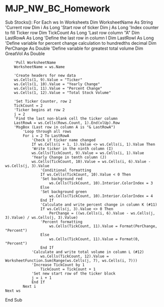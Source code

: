 # MJP_NW_BC_Homework
Sub Stocks():
    For Each ws In Worksheets
        Dim WorksheetName As String
        'Current row
        Dim i As Long
        'Start row of ticker
        Dim j As Long
        'Index counter to fill Ticker row
        Dim TickCount As Long
        'Last row column "A"
        Dim LastRowA As Long
        'Define the last row in column I
        Dim LastRowI As Long
        'Define variable for percent change calculation to hundredths decimal
        Dim PerChange As Double
        'Define variable for greatest total volume
        Dim GreatVol As Double
        
        'Pull WorksheetName
        WorksheetName = ws.Name
        
        'Create headers for new data
        ws.Cells(1, 9).Value = "Ticker"
        ws.Cells(1, 10).Value = "Yearly Change"
        ws.Cells(1, 11).Value = "Percent Change"
        ws.Cells(1, 12).Value = "Total Stock Volume"
        
        'Set Ticker Counter, row 2
        TickCount = 2
        'Ticker begins at row 2
        j = 2
        'Find the last non-blank cell the ticker column
        LastRowA = ws.Cells(Rows.Count, 1).End(xlUp).Row
        'MsgBox (Last row in column A is "& LastRowA")
            'Loop through all rows
            For i = 2 To LastRowA
                'Check if ticker name changed
                If ws.Cells(i + 1, 1).Value <> ws.Cells(i, 1).Value Then
                'Write ticker in the ninth column (I)
                ws.Cells(TickCount, 9).Value = ws.Cells(i, 1).Value
                'Yearly Change in tenth column (J)
                ws.Cells(TickCount, 10).Value = ws.Cells(i, 6).Value - ws.Cells(j, 3).Value
                    'Conditional formatting
                    If ws.Cells(TickCount, 10).Value < 0 Then
                    'Set background red
                        ws.Cells(TickCount, 10).Interior.ColorIndex = 3
                    Else
                    'Set background green
                        ws.Cells(TickCount, 10).Interior.ColorIndex = 4
                    End If
                    'Calculate and write percent change in column K (#11)
                    If ws.Cells(j, 3).Value <> 0 Then
                        PerChange = ((ws.Cells(i, 6).Value - ws.Cells(j, 3).Value) / ws.Cells(j, 3).Value)
                    'Percent formatting
                        ws.Cells(TickCount, 11).Value = Format(PerChange, "Percent")
                    Else
                        ws.Cells(TickCount, 11).Value = Format(0, "Percent")
                    End If
                'Calculate and write total volume in column L (#12)
                    ws.Cells(TickCount, 12).Value = WorksheetFunction.Sum(Range(ws.Cells(j, 7), ws.Cells(i, 7)))
                'Increase TickCount by 1
                    TickCount = TickCount + 1
                'Set new start row of the ticker block
                j = i + 1
                End If
            Next i
    Next ws
End Sub
